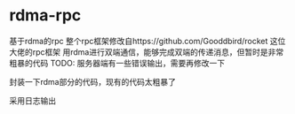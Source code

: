 # rdma-rpc
基于rdma的rpc
整个rpc框架修改自https://github.com/Gooddbird/rocket 这位大佬的rpc框架
用rdma进行双端通信，能够完成双端的传递消息，但暂时是非常粗暴的代码
TODO:
服务器端有一些错误输出，需要再修改一下

封装一下rdma部分的代码，现有的代码太粗暴了

采用日志输出
